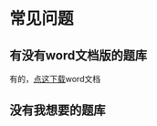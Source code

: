 # 常见问题

## 有没有word文档版的题库

有的，[点这下载](https://gitee.com/Redmonm/question-bank/tree/master/word)word文档

## 没有我想要的题库